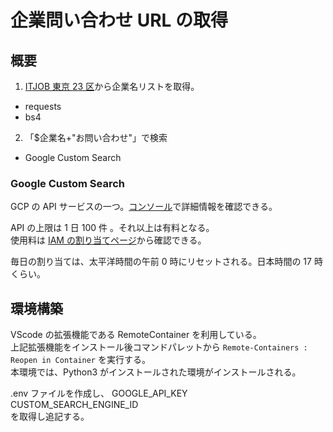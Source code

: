 # 企業問い合わせ URL の取得

## 概要

1. [ITJOB 東京 23 区](https://www.itjob.tokyo/)から企業名リストを取得。

- requests
- bs4

2. 「\$企業名+"お問い合わせ"」で検索

- Google Custom Search

### Google Custom Search

GCP の API サービスの一つ。[コンソール](https://console.cloud.google.com/apis/api/customsearch.googleapis.com/quotas?hl=ja&project=scraping-company-contact&supportedpurview=project)で詳細情報を確認できる。

API の上限は 1 日 100 件 。それ以上は有料となる。  
使用料は [IAM の割り当てページ](https://console.cloud.google.com/iam-admin/quotas?hl=ja&project=scraping-company-contact&supportedpurview=project&service=customsearch.googleapis.com)から確認できる。

毎日の割り当ては、太平洋時間の午前 0 時にリセットされる。日本時間の 17 時くらい。


## 環境構築
VScode の拡張機能である RemoteContainer を利用している。  
上記拡張機能をインストール後コマンドパレットから
``` Remote-Containers : Reopen in Container ```
を実行する。  
本環境では、Python3 がインストールされた環境がインストールされる。


.env ファイルを作成し、
GOOGLE_API_KEY  
CUSTOM_SEARCH_ENGINE_ID  
を取得し追記する。

